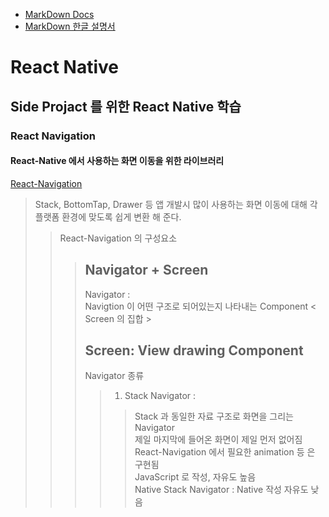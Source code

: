 - [MarkDown Docs](https://www.markdownguide.org/)
- [MarkDown 한글 설명서](https://gist.github.com/ihoneymon/652be052a0727ad59601)
# React Native
Side Projact 를 위한 React Native 학습
--------------------------------------

### React Navigation

#### React-Native 에서 사용하는 화면 이동을 위한 라이브러리
[React-Navigation](https://reactnavigation.org "HomePage Link")

> Stack, BottomTap, Drawer 등 앱 개발시 많이 사용하는 화면 이동에 대해 각 플랫폼 환경에 맞도록 쉽게 변환 해 준다.  
>> React-Navigation 의 구성요소  
>>> Navigator + Screen  
>>> ------------  
>>> Navigator :   
>>> Navigtion 이 어떤 구조로 되어있는지 나타내는 Component < Screen 의 집합 >   
>>>
>>> Screen: View drawing Component  
>>> ------------
>>> Navigator 종류
>>>> 1. Stack Navigator :  
>>>>>    Stack 과 동일한 자료 구조로 화면을 그리는 Navigator  
>>>>>    제일 마지막에 들어온 화면이 제일 먼저 없어짐  
>>>>>    React-Navigation 에서 필요한 animation 등 은 구현됨  
>>>>>    JavaScript 로 작성, 자유도 높음  
>>>>>    Native Stack Navigator : Native <java or Kotlin> 작성 자유도 낮음  